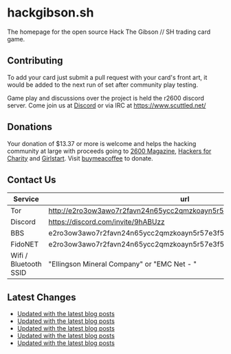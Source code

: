 # hackgibson.sh
The homepage for the open source Hack The Gibson // SH trading card game.


## Contributing

To add your card just submit a pull request with your card's front art, it would be added to the next run of set after community play testing.

Game play and discussions over the project is held the r2600 discord server. Come join us at [Discord](https://discord.com/invite/9hABUzz) or via IRC at https://www.scuttled.net/


## Donations

Your donation of $13.37 or more is welcome and helps the hacking community at large with proceeds going to [2600 Magazine](https://2600.com/), [Hackers for Charity](https://hackersforcharity.org) and [Girlstart](https://girlstart.org).  Visit [buymeacoffee](https://www.buymeacoffee.com/hackgibson.sh) to donate.


## Contact Us

Service | url
-|-
Tor | http://e2ro3ow3awo7r2favn24n65ycc2qmzkoayn5r57e3f56nvjwdcgg32ad.onion
Discord | https://discord.com/invite/9hABUzz
BBS | e2ro3ow3awo7r2favn24n65ycc2qmzkoayn5r57e3f56nvjwdcgg32ad.onion:23
FidoNET | e2ro3ow3awo7r2favn24n65ycc2qmzkoayn5r57e3f56nvjwdcgg32ad.onion:24554
Wifi / Bluetooth SSID | "Ellingson Mineral Company" or "EMC Net - <fidonet address>"

## Latest Changes
<!-- BLOG-POST-LIST:START -->
- [Updated with the latest blog posts](https://github.com/DFW2600/hackgibson.sh/commit/cf26141515be6b37c788228f859f2cd850ca3e68)
- [Updated with the latest blog posts](https://github.com/DFW2600/hackgibson.sh/commit/e4c89238cad211ce5e15cce7b6101022add4c73a)
- [Updated with the latest blog posts](https://github.com/DFW2600/hackgibson.sh/commit/f21ff8185c0d5da2b4492608e1d90306008c069b)
- [Updated with the latest blog posts](https://github.com/DFW2600/hackgibson.sh/commit/dbbe9170916c7e8b172ed201ebb2b2bf8e0f18c7)
- [Updated with the latest blog posts](https://github.com/DFW2600/hackgibson.sh/commit/c841f6f6d1356afd4fb0df38e8fdf668955edbb1)
<!-- BLOG-POST-LIST:END -->
